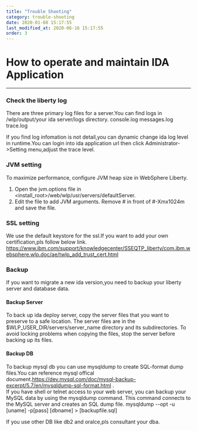 ```yaml
---
title: "Trouble Shooting"
category: trouble-shooting
date: 2020-01-08 15:17:55
last_modified_at: 2020-06-16 15:17:55
order: 3
---
```


# How to operate and maintain IDA Application
***
### Check the liberty log
There are three primary log files for a server.You can find logs in /wlp/output/your ida server/logs directory.
console.log
messages.log
trace.log 

If you find log infomation is not detail,you can dynamic change ida log level in runtime.You can login into ida application url then click Administrator->Setting menu,adjust the 
trace level.   

### JVM setting
To maximize performance, configure JVM heap size in WebSphere Liberty.  
1. Open the jvm.options file in <install_root>/web/wlp/usr/servers/defaultServer.  
2. Edit the file to add JVM arguments. Remove # in front of #-Xmx1024m and save the file.  

### SSL setting

We use the default keystore for the ssl.If you want to add your own certification,pls follow  below link.
https://www.ibm.com/support/knowledgecenter/SSEQTP_liberty/com.ibm.websphere.wlp.doc/ae/twlp_add_trust_cert.html


### Backup

If you want to migrate a new ida version,you need to backup your liberty server and database data.

#### Backup Server
To back up ida deploy server, copy the server files that you want to preserve to a safe location. The server files are in the $WLP_USER_DIR/servers/server_name directory and its subdirectories. 
To avoid locking problems when copying the files, stop the server before backing up its files.

#### Backup DB
To backup mysql db you can use mysqldump to create SQL-format dump files.You can reference mysql offical document.https://dev.mysql.com/doc/mysql-backup-excerpt/5.7/en/mysqldump-sql-format.html .   
If you have shell or telnet access to your web server, you can backup your MySQL data by using the mysqldump command. This command connects to the MySQL server and creates an SQL dump file.
mysqldump --opt -u [uname] -p[pass] [dbname] > [backupfile.sql]

If you use other DB like db2 and oralce,pls consultant your dba.

